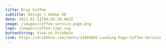 ```yaml
---
title: Drip Coffee
subtitle: Design / Adobe XD
date: 2021-02-21T09:03:30.062Z
image: /images/coffee-service-page.png
logo: /images/coffee-logo.svg
buttonString: View on Dribbble
link: https://dribbble.com/shots/14389001-Landing-Page-Coffee-Service
---
```

